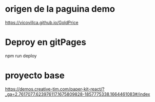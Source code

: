 # origen de la paguina demo

https://vicovillca.github.io/GoldPrice

# Deproy en gitPages
npm run deploy
# proyecto base 
https://demos.creative-tim.com/paper-kit-react/?_ga=2.7617077.623976117.1675809828-1857775338.1664461083#/index